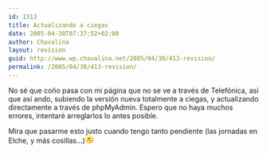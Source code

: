 ```yaml
---
id: 1313
title: Actualizando a ciegas
date: 2005-04-30T07:37:52+02:00
author: Chavalina
layout: revision
guid: http://www.wp.chavalina.net/2005/04/30/413-revision/
permalink: /2005/04/30/413-revision/
---
```

No sé que co&ntilde;o pasa con mi página que no se ve a través de Telefónica, as&iacute; que as&iacute; ando, subiendo la versión nueva totalmente a ciegas, y actualizando directamente a través de phpMyAdmin. Espero que no haya muchos errores, intentaré arreglarlos lo antes posible.

Mira que pasarme esto justo cuando tengo tanto pendiente (las jornadas en Elche, y más cosillas…)![emo](/imagenes/emoticonos/triste.gif)